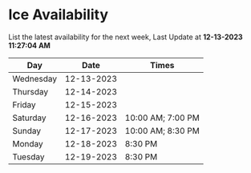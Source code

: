 # Ice Availability

List the latest availability for the next week, Last Update at **12-13-2023 11:27:04 AM**

| Day         | Date        | Times       |
| ----------- | ----------- | ----------- |
|Wednesday|12-13-2023||
|Thursday|12-14-2023||
|Friday|12-15-2023||
|Saturday|12-16-2023|10:00 AM; 7:00 PM|
|Sunday|12-17-2023|10:00 AM; 8:30 PM|
|Monday|12-18-2023|8:30 PM|
|Tuesday|12-19-2023|8:30 PM|
